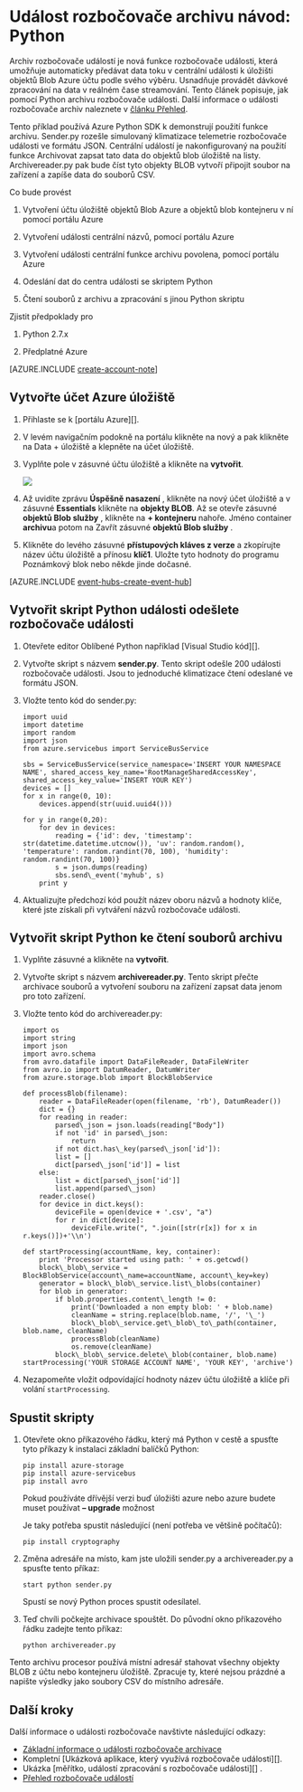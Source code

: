 <properties
    pageTitle="Azure návodu události rozbočovače archivu | Microsoft Azure"
    description="Příklad, který používá Azure Python SDK k demonstrují použití funkce archivu rozbočovače události."
    services="event-hubs"
    documentationCenter=""
    authors="djrosanova"
    manager="timlt"
    editor=""/>

<tags
    ms.service="event-hubs"
    ms.workload="na"
    ms.tgt_pltfrm="na"
    ms.devlang="na"
    ms.topic="article"
    ms.date="09/13/2016"
    ms.author="darosa;sethm"/>

# <a name="event-hubs-archive-walkthrough-python"></a>Událost rozbočovače archivu návod: Python

Archiv rozbočovače událostí je nová funkce rozbočovače události, která umožňuje automaticky předávat data toku v centrální události k úložišti objektů Blob Azure účtu podle svého výběru. Usnadňuje provádět dávkové zpracování na data v reálném čase streamování. Tento článek popisuje, jak pomocí Python archivu rozbočovače události. Další informace o události rozbočovače archiv naleznete v [článku Přehled](event-hubs-archive-overview.md).

Tento příklad používá Azure Python SDK k demonstrují použití funkce archivu. Sender.py rozešle simulovaný klimatizace telemetrie rozbočovače události ve formátu JSON. Centrální událostí je nakonfigurovaný na použití funkce Archivovat zapsat tato data do objektů blob úložiště na listy. Archivereader.py pak bude číst tyto objekty BLOB vytvoří připojit soubor na zařízení a zapíše data do souborů CSV.

Co bude provést

1.  Vytvoření účtu úložiště objektů Blob Azure a objektů blob kontejneru v ní pomocí portálu Azure

2.  Vytvoření události centrální názvů, pomocí portálu Azure

3.  Vytvoření události centrální funkce archivu povolena, pomocí portálu Azure

4.  Odeslání dat do centra události se skriptem Python

5.  Čtení souborů z archivu a zpracování s jinou Python skriptu

Zjistit předpoklady pro

1.  Python 2.7.x

2.  Předplatné Azure

[AZURE.INCLUDE [create-account-note](../../includes/create-account-note.md)]

## <a name="create-an-azure-storage-account"></a>Vytvořte účet Azure úložiště

1.  Přihlaste se k [portálu Azure][].

2.  V levém navigačním podokně na portálu klikněte na nový a pak klikněte na Data + úložiště a klepněte na účet úložiště.

3.  Vyplňte pole v zásuvné účtu úložiště a klikněte na **vytvořit**.

    ![][1]

4.  Až uvidíte zprávu **Úspěšně nasazení** , klikněte na nový účet úložiště a v zásuvné **Essentials** klikněte na **objekty BLOB**. Až se otevře zásuvné **objektů Blob služby** , klikněte na **+ kontejneru** nahoře. Jméno container **archivu**a potom na Zavřít zásuvné **objektů Blob služby** .

5.  Klikněte do levého zásuvné **přístupových kláves z verze** a zkopírujte název účtu úložiště a přínosu **klíč1**. Uložte tyto hodnoty do programu Poznámkový blok nebo někde jinde dočasné.

[AZURE.INCLUDE [event-hubs-create-event-hub](../../includes/event-hubs-create-event-hub.md)]

## <a name="create-a-python-script-to-send-events-to-your-event-hub"></a>Vytvořit skript Python události odešlete rozbočovače události

1.  Otevřete editor Oblíbené Python například [Visual Studio kód][].

2.  Vytvořte skript s názvem **sender.py**. Tento skript odešle 200 události rozbočovače události. Jsou to jednoduché klimatizace čtení odeslané ve formátu JSON.

3.  Vložte tento kód do sender.py:

    ```
    import uuid
    import datetime
    import random
    import json
    from azure.servicebus import ServiceBusService
    
    sbs = ServiceBusService(service_namespace='INSERT YOUR NAMESPACE NAME', shared_access_key_name='RootManageSharedAccessKey', shared_access_key_value='INSERT YOUR KEY')
    devices = []
    for x in range(0, 10):
        devices.append(str(uuid.uuid4()))
    
    for y in range(0,20):
        for dev in devices:
            reading = {'id': dev, 'timestamp': str(datetime.datetime.utcnow()), 'uv': random.random(), 'temperature': random.randint(70, 100), 'humidity': random.randint(70, 100)}
            s = json.dumps(reading)
            sbs.send\_event('myhub', s)
        print y
    ```
4.  Aktualizujte předchozí kód použít název oboru názvů a hodnoty klíče, které jste získali při vytváření názvů rozbočovače události.

## <a name="create-a-python-script-to-read-your-archive-files"></a>Vytvořit skript Python ke čtení souborů archivu

1.  Vyplňte zásuvné a klikněte na **vytvořit**.

2.  Vytvořte skript s názvem **archivereader.py**. Tento skript přečte archivace souborů a vytvoření souboru na zařízení zapsat data jenom pro toto zařízení.

3.  Vložte tento kód do archivereader.py:

    ```
    import os
    import string
    import json
    import avro.schema
    from avro.datafile import DataFileReader, DataFileWriter
    from avro.io import DatumReader, DatumWriter
    from azure.storage.blob import BlockBlobService
    
    def processBlob(filename):
        reader = DataFileReader(open(filename, 'rb'), DatumReader())
        dict = {}
        for reading in reader:
            parsed\_json = json.loads(reading["Body"])
            if not 'id' in parsed\_json:
                return
            if not dict.has\_key(parsed\_json['id']):
            list = []
            dict[parsed\_json['id']] = list
        else:
            list = dict[parsed\_json['id']]
            list.append(parsed\_json)
        reader.close()
        for device in dict.keys():
            deviceFile = open(device + '.csv', "a")
            for r in dict[device]:
                deviceFile.write(", ".join([str(r[x]) for x in r.keys()])+'\\n')

    def startProcessing(accountName, key, container):
        print 'Processor started using path: ' + os.getcwd()
        block\_blob\_service = BlockBlobService(account\_name=accountName, account\_key=key)
        generator = block\_blob\_service.list\_blobs(container)
        for blob in generator:
            if blob.properties.content\_length != 0:
                print('Downloaded a non empty blob: ' + blob.name)
                cleanName = string.replace(blob.name, '/', '\_')
                block\_blob\_service.get\_blob\_to\_path(container, blob.name, cleanName)
                processBlob(cleanName)
                os.remove(cleanName)
            block\_blob\_service.delete\_blob(container, blob.name)
    startProcessing('YOUR STORAGE ACCOUNT NAME', 'YOUR KEY', 'archive')
    ```

4.  Nezapomeňte vložit odpovídající hodnoty název účtu úložiště a klíče při volání `startProcessing`.

## <a name="run-the-scripts"></a>Spustit skripty

1.  Otevřete okno příkazového řádku, který má Python v cestě a spusťte tyto příkazy k instalaci základní balíčků Python:

    ```
    pip install azure-storage
    pip install azure-servicebus
    pip install avro
    ```
  
    Pokud používáte dřívější verzi buď úložišti azure nebo azure budete muset používat **– upgrade** možnost

    Je taky potřeba spustit následující (není potřeba ve většině počítačů):

    ```
    pip install cryptography
    ```

2.  Změna adresáře na místo, kam jste uložili sender.py a archivereader.py a spusťte tento příkaz:

    ```
    start python sender.py
    ```
    
    Spustí se nový Python proces spustit odesílatel.

3. Teď chvíli počkejte archivace spouštět. Do původní okno příkazového řádku zadejte tento příkaz:

    ```
    python archivereader.py
    ```

Tento archivu procesor používá místní adresář stahovat všechny objekty BLOB z účtu nebo kontejneru úložiště. Zpracuje ty, které nejsou prázdné a napište výsledky jako soubory CSV do místního adresáře.

## <a name="next-steps"></a>Další kroky

Další informace o události rozbočovače navštivte následující odkazy:

- [Základní informace o události rozbočovače archivace][]
- Kompletní [Ukázková aplikace, který využívá rozbočovače události][].
- Ukázka [měřítko, událostí zpracování s rozbočovače události][] .
- [Přehled rozbočovače událostí][]
 

[Azure portálu]: https://portal.azure.com/
[Základní informace o události rozbočovače archivace]: event-hubs-archive-overview.md
[1]: ./media/event-hubs-archive-python/event-hubs-python1.png
[About Azure storage accounts]: https://azure.microsoft.com/en-us/documentation/articles/storage-create-storage-account/
[Kód Visual Studio]: https://code.visualstudio.com/
[Přehled rozbočovače událostí]: event-hubs-overview.md
[Ukázka aplikace, která používá rozbočovače události]: https://code.msdn.microsoft.com/Service-Bus-Event-Hub-286fd097
[Rozšiřování události zpracování s rozbočovače události]: https://code.msdn.microsoft.com/Service-Bus-Event-Hub-45f43fc3
